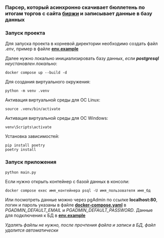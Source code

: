 ### Парсер, который асинхронно скачивает бюллетень по итогам торгов с сайта [биржи](https://spimex.com/markets/oil_products/trades/results/) и записывает данные в базу данных

### Запуск проекта

Для запуска проекта в корневой директории необходимо создать файл *.env*, пример в файле [**env.example**]()

Далее нужно локально инициализировать базу данных, *если **postgresql** неустановлен локально*:
```
docker compose up --build -d
```

Для создания виртуального окружения:
```
python -m venv .venv
```
Активация виртуальной среды для OC Linux:
```
source .venv/bin/activate
```
Активация виртуальной среды для OC Windows:
```
venv\Scripts\activate
```
Установка зависимостей:
```
pip install poetry
poetry install
```

### Запуск приложения
```
python main.py
```

Eсли нужно открыть контейнер c базой данных в консоли:
```
docker compose exec имя_контейнера psql -U имя_пользователя имя_бд
```
Или посмотреть данные можно через pgAdmin по ссылке **localhost:80**, логин и пароль указаны в файле [**docker-compose.yaml**]() в *PGADMIN_DEFAULT_EMAIL* и *PGADMIN_DEFAULT_PASSWORD*. Данные для подключения к БД в [**env.example**]()

*Удалять файлы не нужно, после прочтения файла и записи в БД, файл удалится автоматически*